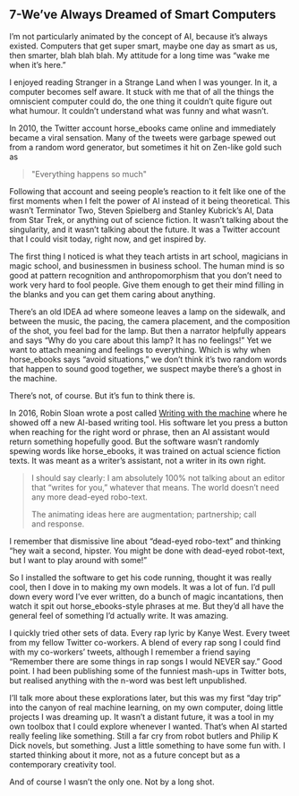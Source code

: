## 7-We’ve Always Dreamed of Smart Computers

I’m not particularly animated by the concept of AI, because it’s always existed. Computers that get super smart, maybe one day as smart as us, then smarter, blah blah blah. My attitude for a long time was “wake me when it’s here.”

I enjoyed reading Stranger in a Strange Land when I was younger. In it, a computer becomes self aware. It stuck with me that of all the things the omniscient computer could do, the one thing it couldn’t quite figure out what humour. It couldn’t understand what was funny and what wasn’t.

In 2010, the Twitter account horse\_ebooks came online and immediately became a viral sensation. Many of the tweets were garbage spewed out from a random word generator, but sometimes it hit on Zen-like gold such as

> "Everything happens so much"

Following that account and seeing people’s reaction to it felt like one of the first moments when I felt the power of AI instead of it being theoretical. This wasn’t Terminator Two, Steven Spielberg and Stanley Kubrick’s AI, Data from Star Trek,  or anything out of science fiction. It wasn’t talking about the singularity, and it wasn’t talking about the future. It was a Twitter account that I could visit today, right now, and get inspired by.

The first thing I noticed is what they teach artists in art school, magicians in magic school, and businessmen in business school. The human mind is so good at pattern recognition and anthropomorphism that you don’t need to work very hard to fool people. Give them enough to get their mind filling in the blanks and you can get them caring about anything.

There’s an old IDEA ad where someone leaves a lamp on the sidewalk, and between the music, the pacing, the camera placement, and the composition of the shot, you feel bad for the lamp. But then a narrator helpfully appears and says “Why do you care about this lamp? It has no feelings!” Yet we want to attach meaning and feelings to everything. Which is why when horse\_ebooks says “avoid situations,” we don’t think it’s two random words that happen to sound good together, we suspect maybe there’s a ghost in the machine.

There’s not, of course. But it’s fun to think there is.

In 2016, Robin Sloan wrote a post called [Writing with the machine][1] where he showed off a new AI-based writing tool. His software let you press a button when reaching for the right word or phrase, then an AI assistant would return something hopefully good. But the software wasn’t randomly spewing words like horse\_ebooks, it was trained on actual science fiction texts. It was meant as a writer’s assistant, not a writer in its own right.  

>   
> I should say clearly: I am absolutely 100% not talking about an editor that “writes for you,” whatever that means. The world doesn’t need any more dead-eyed robo-text.  
>   
> The animating ideas here are augmentation; partnership; call and response.

I remember that dismissive line about “dead-eyed robo-text” and thinking “hey wait a second, hipster. You might be done with dead-eyed robot-text, but I want to play around with some!”

So I installed the software to get his code running, thought it was really cool, then I dove in to making my own models. It was a lot of fun. I’d pull down every word I’ve ever written, do a bunch of magic incantations, then watch it spit out horse\_ebooks-style phrases at me. But they’d all have the general feel of something I’d actually write. It was amazing.

I quickly tried other sets of data. Every rap lyric by Kanye West. Every tweet from my fellow Twitter co-workers. A blend of every rap song I could find with my co-workers’ tweets, although I remember a friend saying “Remember there are some things in rap songs I would NEVER say.” Good point. I had been publishing some of the funniest mash-ups in Twitter bots, but realised anything with the n-word was best left unpublished.

I’ll talk more about these explorations later, but this was my first “day trip” into the canyon of real machine learning, on my own computer, doing little projects I was dreaming up. It wasn’t a distant future, it was a tool in my own toolbox that I could explore whenever I wanted. That’s when AI started really feeling like something. Still a far cry from robot butlers and Philip K Dick novels, but something. Just a little something to have some fun with. I started thinking about it more, not as a future concept but as a contemporary creativity tool.

And of course I wasn’t the only one. Not by a long shot.

[1]:	https://www.robinsloan.com/notes/writing-with-the-machine/